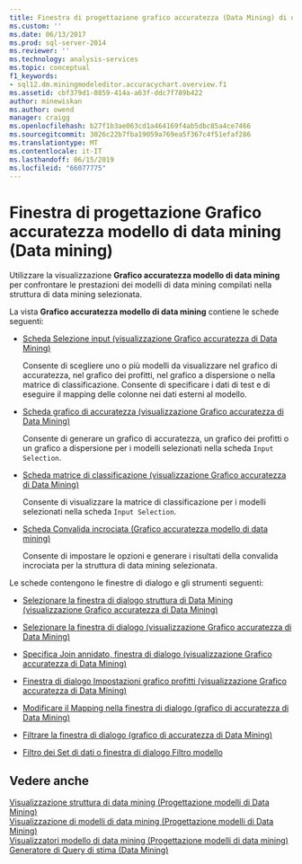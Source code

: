 ```yaml
---
title: Finestra di progettazione grafico accuratezza (Data Mining) di data mining | Microsoft Docs
ms.custom: ''
ms.date: 06/13/2017
ms.prod: sql-server-2014
ms.reviewer: ''
ms.technology: analysis-services
ms.topic: conceptual
f1_keywords:
- sql12.dm.miningmodeleditor.accuracychart.overview.f1
ms.assetid: cbf379d1-0859-414a-a63f-ddc7f789b422
author: minewiskan
ms.author: owend
manager: craigg
ms.openlocfilehash: b27f1b3ae063cd1a464169f4ab5dbc85a4ce7466
ms.sourcegitcommit: 3026c22b7fba19059a769ea5f367c4f51efaf286
ms.translationtype: MT
ms.contentlocale: it-IT
ms.lasthandoff: 06/15/2019
ms.locfileid: "66077775"
---
```

# <a name="mining-accuracy-chart-designer-data-mining"></a>Finestra di progettazione Grafico accuratezza modello di data mining (Data mining)
  Utilizzare la visualizzazione **Grafico accuratezza modello di data mining** per confrontare le prestazioni dei modelli di data mining compilati nella struttura di data mining selezionata.  
  
 La vista **Grafico accuratezza modello di data mining** contiene le schede seguenti:  
  
-   [Scheda Selezione input &#40;visualizzazione Grafico accuratezza di Data Mining&#41;](input-selection-tab-mining-accuracy-chart-view.md)  
  
     Consente di scegliere uno o più modelli da visualizzare nel grafico di accuratezza, nel grafico dei profitti, nel grafico a dispersione o nella matrice di classificazione. Consente di specificare i dati di test e di eseguire il mapping delle colonne nei dati esterni al modello.  
  
-   [Scheda grafico di accuratezza &#40;visualizzazione Grafico accuratezza di Data Mining&#41;](lift-chart-tab-mining-accuracy-chart-view.md)  
  
     Consente di generare un grafico di accuratezza, un grafico dei profitti o un grafico a dispersione per i modelli selezionati nella scheda `Input Selection`.  
  
-   [Scheda matrice di classificazione &#40;visualizzazione Grafico accuratezza di Data Mining&#41;](classification-matrix-tab-mining-accuracy-chart-view.md)  
  
     Consente di visualizzare la matrice di classificazione per i modelli selezionati nella scheda `Input Selection`.  
  
-   [Scheda Convalida incrociata &#40;Grafico accuratezza modello di data mining&#41;](cross-validation-tab-mining-accuracy-chart-view.md)  
  
     Consente di impostare le opzioni e generare i risultati della convalida incrociata per la struttura di data mining selezionata.  
  
 Le schede contengono le finestre di dialogo e gli strumenti seguenti:  
  
-   [Selezionare la finestra di dialogo struttura di Data Mining &#40;visualizzazione Grafico accuratezza di Data Mining&#41;](select-mining-structure-dialog-box-mining-accuracy-chart-view.md)  
  
-   [Selezionare la finestra di dialogo &#40;visualizzazione Grafico accuratezza di Data Mining&#41;](select-table-dialog-box-mining-accuracy-chart-view.md)  
  
-   [Specifica Join annidato, finestra di dialogo &#40;visualizzazione Grafico accuratezza di Data Mining&#41;](specify-nested-join-dialog-box-mining-accuracy-chart-view.md)  
  
-   [Finestra di dialogo Impostazioni grafico profitti &#40;visualizzazione Grafico accuratezza di Data Mining&#41;](profit-chart-settings-dialog-box-mining-accuracy-chart-view.md)  
  
-   [Modificare il Mapping nella finestra di dialogo &#40;grafico di accuratezza di Data Mining&#41;](modify-mapping-dialog-box-mining-accuracy-chart.md)  
  
-   [Filtrare la finestra di dialogo &#40;grafico di accuratezza di Data Mining&#41;](filter-dialog-box-mining-accuracy-chart.md)  
  
-   [Filtro dei Set di dati o finestra di dialogo Filtro modello](data-set-filter-or-model-filter-dialog-box.md)  
  
## <a name="see-also"></a>Vedere anche  
 [Visualizzazione struttura di data mining &#40;Progettazione modelli di Data Mining&#41;](mining-structure-view-data-mining-model-designer.md)   
 [Visualizzazione di modelli di data mining &#40;Progettazione modelli di Data Mining&#41;](mining-models-view-data-mining-model-designer.md)   
 [Visualizzatori modello di data mining &#40;Progettazione modelli di data mining&#41;](mining-model-viewers-data-mining-model-designer.md)   
 [Generatore di Query di stima &#40;Data Mining&#41;](prediction-query-builder-data-mining.md)  
  
  

